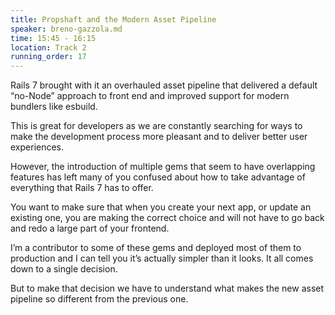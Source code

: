 ```yaml
---
title: Propshaft and the Modern Asset Pipeline
speaker: breno-gazzola.md
time: 15:45 - 16:15
location: Track 2
running_order: 17
---
```


Rails 7 brought with it an overhauled asset pipeline that delivered a default “no-Node” approach to front end and improved support for modern bundlers like esbuild.

This is great for developers as we are constantly searching for ways to make the development process more pleasant and to deliver better user experiences.

However, the introduction of multiple gems that seem to have overlapping features has left many of you confused about how to take advantage of everything that Rails 7 has to offer.

You want to make sure that when you create your next app, or update an existing one, you are making the correct choice and will not have to go back and redo a large part of your frontend.

I’m a contributor to some of these gems and deployed most of them to production and I can tell you it’s actually simpler than it looks. It all comes down to a single decision.

But to make that decision we have to understand what makes the new asset pipeline so different from the previous one.
